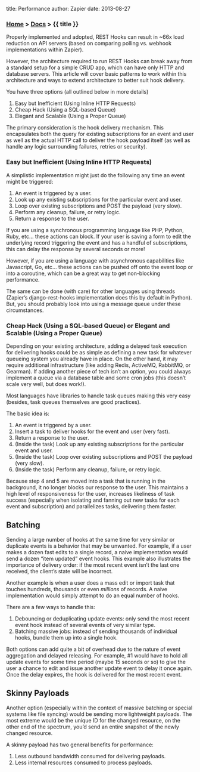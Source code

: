 title: Performance
author: Zapier
date: 2013-08-27


### [Home](/) > [Docs](/docs/) > {{ title }}

Properly implemented and adopted, REST Hooks can result in ~66x load reduction on API servers (based on comparing polling vs. webhook implementations within Zapier).

However, the architecture required to run REST Hooks can break away from a standard setup for a simple CRUD app, which can have only HTTP and database servers. This article will cover basic patterns to work within this architecture and ways to extend architecture to better suit hook delivery.

You have three options (all outlined below in more details)

1. Easy but Inefficient (Using Inline HTTP Requests)
2. Cheap Hack (Using a SQL-based Queue)
3. Elegant and Scalable (Using a Proper Queue)

The primary consideration is the hook delivery mechanism. This encapsulates both the query for existing subscriptions for an event and user as well as the actual HTTP call to deliver the hook payload itself (as well as handle any logic surrounding failures, retries or security).


### Easy but Inefficient (Using Inline HTTP Requests)

A simplistic implementation might just do the following any time an event might be triggered:

1. An event is triggered by a user.
2. Look up any existing subscriptions for the particular event and user.
3. Loop over existing subscriptions and POST the payload (very slow).
4. Perform any cleanup, failure, or retry logic.
5. Return a response to the user.

If you are using a synchronous programming language like PHP, Python, Ruby, etc… these actions can block. If your user is saving a form to edit the underlying record triggering the event and has a handful of subscriptions, this can delay the response by several seconds or more!

However, if you are using a language with asynchronous capabilities like Javascript, Go, etc… these actions can be pushed off onto the event loop or into a coroutine, which can be a great way to get non-blocking performance.

The same can be done (with care) for other languages using threads (Zapier’s django-rest-hooks implementation does this by default in Python). But, you should probably look into using a message queue under these circumstances.


### Cheap Hack (Using a SQL-based Queue) or Elegant and Scalable (Using a Proper Queue)

Depending on your existing architecture, adding a delayed task execution for delivering hooks could be as simple as defining a new task for whatever queueing system you already have in place. On the other hand, it may require additional infrastructure (like adding Redis, ActiveMQ, RabbitMQ, or Gearman). If adding another piece of tech isn’t an option, you could always implement a queue via a database table and some cron jobs (this doesn’t scale very well, but does work!).

Most languages have libraries to handle task queues making this very easy (besides, task queues themselves are good practices).

The basic idea is:

1. An event is triggered by a user.
2. Insert a task to deliver hooks for the event and user (very fast).
3. Return a response to the user.
4. (Inside the task) Look up any existing subscriptions for the particular event and user.
5. (Inside the task) Loop over existing subscriptions and POST the payload (very slow).
6. (Inside the task) Perform any cleanup, failure, or retry logic.

Because step 4 and 5 are moved into a task that is running in the background, it no longer blocks our response to the user. This maintains a high level of responsiveness for the user, increases likeliness of task success (especially when isolating and fanning out new tasks for each event and subscription) and parallelizes tasks, delivering them faster.


## Batching

Sending a large number of hooks at the same time for very similar or duplicate events is a behavior that may be unwanted. For example, if a user makes a dozen fast edits to a single record, a naive implementation would send a dozen “item updated” event hooks. This example also illustrates the importance of delivery order: if the most recent event isn’t the last one received, the client’s state will be incorrect.

Another example is when a user does a mass edit or import task that touches hundreds, thousands or even *millions* of records. A naive implementation would simply attempt to do an equal number of hooks.

There are a few ways to handle this:

1. Debouncing or deduplicating update events: only send the most recent event hook instead of several events of very similar type.
2. Batching massive jobs: instead of sending thousands of individual hooks, bundle them up into a single hook.

Both options can add quite a bit of overhead due to the nature of event aggregation and delayed releasing. For example, #1 would have to hold all update events for some time period (maybe 15 seconds or so) to give the user a chance to edit and issue another update event to delay it once again. Once the delay expires, the hook is delivered for the most recent event.


## Skinny Payloads

Another option (especially within the context of massive batching or special systems like file syncing) would be sending more lightweight payloads. The most extreme would be the unique ID for the changed resource, on the other end of the spectrum, you’d send an entire snapshot of the newly changed resource.

A skinny payload has two general benefits for performance:

1. Less outbound bandwidth consumed for delivering payloads.
2. Less internal resources consumed to process payloads.
